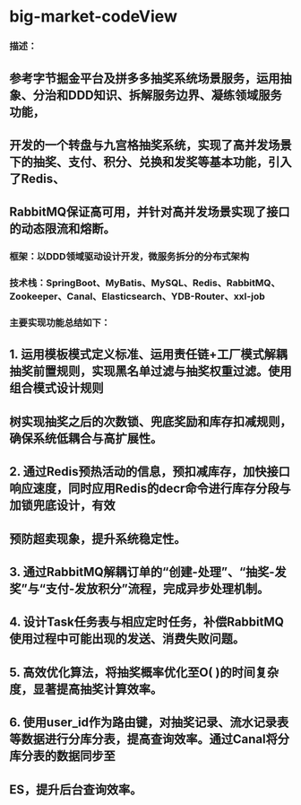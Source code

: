 # big-market-codeView
### 描述：
## 参考字节掘⾦平台及拼多多抽奖系统场景服务，运⽤抽象、分治和DDD知识、拆解服务边界、凝练领域服务功能，
## 开发的⼀个转盘与九宫格抽奖系统，实现了⾼并发场景下的抽奖、⽀付、积分、兑换和发奖等基本功能，引⼊了Redis、
## RabbitMQ保证⾼可⽤，并针对⾼并发场景实现了接⼝的动态限流和熔断。
### 框架：以DDD领域驱动设计开发，微服务拆分的分布式架构
### 技术栈：SpringBoot、MyBatis、MySQL、Redis、RabbitMQ、Zookeeper、Canal、Elasticsearch、YDB-Router、xxl-job
### 主要实现功能总结如下：
## 1. 运⽤模板模式定义标准、运⽤责任链+⼯⼚模式解耦抽奖前置规则，实现⿊名单过滤与抽奖权重过滤。使⽤组合模式设计规则
## 树实现抽奖之后的次数锁、兜底奖励和库存扣减规则，确保系统低耦合与⾼扩展性。
## 2. 通过Redis预热活动的信息，预扣减库存，加快接⼝响应速度，同时应⽤Redis的decr命令进⾏库存分段与加锁兜底设计，有效
## 预防超卖现象，提升系统稳定性。
## 3. 通过RabbitMQ解耦订单的“创建-处理”、“抽奖-发奖”与“⽀付-发放积分”流程，完成异步处理机制。
## 4. 设计Task任务表与相应定时任务，补偿RabbitMQ使⽤过程中可能出现的发送、消费失败问题。
## 5. ⾼效优化算法，将抽奖概率优化⾄O( )的时间复杂度，显著提⾼抽奖计算效率。
## 6. 使⽤user_id作为路由键，对抽奖记录、流⽔记录表等数据进⾏分库分表，提⾼查询效率。通过Canal将分库分表的数据同步⾄
## ES，提升后台查询效率。
